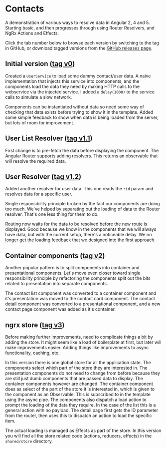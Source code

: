 # Contacts

A demonstration of various ways to resolve data in Angular 2, 4 and 5.
Starting basic, and then progresses through using Router Resolvers, and 
NgRx Actions and Effects.

Click the tab number below to browse each version 
by switching to the tag in GitHub, or download 
tagged versions from the [GitHub releases page](/darrenmothersele/angular5-resolve-data/releases).

## Initial version ([tag v0](../../tree/v0))

Created a `UserService` to load some dummy contact/user data.
A naive implementation that injects this service into 
components, and the components load the data they need by
making HTTP calls to the webservice via the injected service.
I added a `delay(1000)` to the service calls to simulate 
a slow network.

Components can be instantiated without data so need some way of
checking that data exists before trying to show it in the template.
Added some simple feedback to show when data is being loaded from
the server, but lots of room for improvement. 


## User List Resolver ([tag v1.1](/darrenmothersele/angular5-resolve-data/tree/v1.1))

First change is to pre-fetch the data before displaying the component.
The Angular Router supports adding resolvers. This returns an observable
that will resolve the required data. 

## User Resolver ([tag v1.2](/darrenmothersele/angular5-resolve-data/tree/v1.2))

Added another resolver for user data. This one reads the `:id` param
and resolves data for a specific user. 

Single responsibility principle broken by the fact our components are 
doing too much. We've helped by separating out the loading of data to 
the Router resolver. That's one less thing for them to do.

Routing now waits for the data to be resolved before the new route 
is displayed. Good because we know in the components that we will
always have data, but with the current setup, there's a noticeable 
delay. We no longer get the loading feedback that we designed into 
the first approach.

## Container components ([tag v2](/darrenmothersele/angular5-resolve-data/tree/v2))

Another popular pattern is to split components into container and 
presentational components. Let's move even closer toward single 
responsibility principle by refactoring the components split out
the bits related to presentation into separate components.

The contact list component was converted to a container component
and it's presentation was moved to the contact card component.
The contact detail component was converted to a presentational
component, and a new contact page component was added as it's
container.

## ngrx store ([tag v3](/darrenmothersele/angular5-resolve-data/tree/v3))

Before making further improvements, need to complicate things 
a bit by adding the store. It might seem like a load of boilerplate
at first, but later will make improvements easier. Adding things
like improvements to async functionality, caching, etc.

In this version there is one global store for all the application
state. The components select which part of the store they are 
interested in. The presentation components do not need to change
from before because they are still just dumb components that are 
passed data to display. The container components however are changed.
The container component does as select of the part of the store
it is interested in, which is given to the component as an 
Observable. This is subscribed to in the template using the 
async pipe. The components also dispatch a load action to 
prompt the loading of the data they require. In the case of the
list this is a general action with no payload. The detail page
first gets the ID parameter from the router, then uses this
to dispatch an action to load the specific item.

The actual loading is managed as Effects as part of the store.
In this version you will find all the store related code 
(actions, reducers, effects) in the `shared/store` directory.

